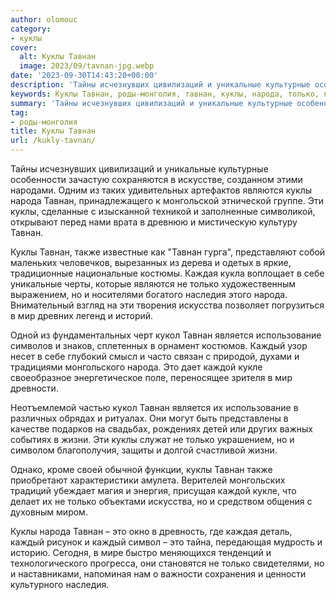 ```yaml
---
author: olomouc
category:
- куклы
cover:
  alt: Куклы Тавнан
  image: 2023/09/tavnan-jpg.webp
date: '2023-09-30T14:43:20+00:00'
description: 'Тайны исчезнувших цивилизаций и уникальные культурные особенности зачастую сохраняются в искусстве, созданном этими народами. Одним из таких удивительных...'
keywords: Куклы Тавнан, роды-монголия, тавнан, куклы, народа, только, каждый, это, уникальные, являются, также, каждая, наследия, искусства, мир, кукол, является
summary: 'Тайны исчезнувших цивилизаций и уникальные культурные особенности зачастую сохраняются в искусстве, созданном этими народами. Одним из таких удивительных...'
tag:
- роды-монголия
title: Куклы Тавнан
url: /kukly-tavnan/
---
```


Тайны исчезнувших цивилизаций и уникальные культурные особенности зачастую сохраняются в искусстве, созданном этими народами. Одним из таких удивительных артефактов являются куклы народа Тавнан, принадлежащего к монгольской этнической группе. Эти куклы, сделанные с изысканной техникой и заполненные символикой, открывают перед нами врата в древнюю и мистическую культуру Тавнан.

Куклы Тавнан, также известные как "Тавнан гурга", представляют собой маленьких человечков, вырезанных из дерева и одетых в яркие, традиционные национальные костюмы. Каждая кукла воплощает в себе уникальные черты, которые являются не только художественным выражением, но и носителями богатого наследия этого народа. Внимательный взгляд на эти творения искусства позволяет погрузиться в мир древних легенд и историй.

Одной из фундаментальных черт кукол Тавнан является использование символов и знаков, сплетенных в орнамент костюмов. Каждый узор несет в себе глубокий смысл и часто связан с природой, духами и традициями монгольского народа. Это дает каждой кукле своеобразное энергетическое поле, переносящее зрителя в мир древности.

Неотъемлемой частью кукол Тавнан является их использование в различных обрядах и ритуалах. Они могут быть представлены в качестве подарков на свадьбах, рождениях детей или других важных событиях в жизни. Эти куклы служат не только украшением, но и символом благополучия, защиты и долгой счастливой жизни.

Однако, кроме своей обычной функции, куклы Тавнан также приобретают характеристики амулета. Верителей монгольских традиций убеждает магия и энергия, присущая каждой кукле, что делает их не только объектами искусства, но и средством общения с духовным миром.

Куклы народа Тавнан – это окно в древность, где каждая деталь, каждый рисунок и каждый символ – это тайна, передающая мудрость и историю. Сегодня, в мире быстро меняющихся тенденций и технологического прогресса, они становятся не только свидетелями, но и наставниками, напоминая нам о важности сохранения и ценности культурного наследия.